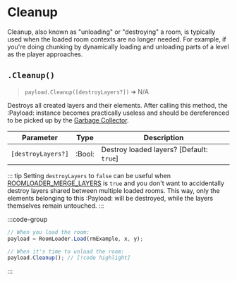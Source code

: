 # Cleanup

Cleanup, also known as "unloading" or "destroying" a room, is typically used when the loaded room contexts are no longer needed. For example, if you're doing chunking by dynamically loading and unloading parts of a level as the player approaches.

## `.Cleanup()`

> `payload.Cleanup([destroyLayers?])` ➜ N/A

Destroys all created layers and their elements. After calling this method, the :Payload: instance becomes practically useless and should be dereferenced to be picked up by the [Garbage Collector](https://manual.gamemaker.io/monthly/en/GameMaker_Language/GML_Reference/Garbage_Collection/Garbage_Collection.htm).

|Parameter|Type|Description|
|---|---|---|
|`[destroyLayers?]`|:Bool:|Destroy loaded layers? [Default: `true`]|

::: tip
Setting `destroyLayers` to `false` can be useful when [ROOMLOADER_MERGE_LAYERS](/pages/api/config/#roomloader-merge-layers) is `true` and you don't want to accidentally destroy layers shared between multiple loaded rooms. This way, only the elements belonging to this :Payload: will be destroyed, while the layers themselves remain untouched.
:::

:::code-group
```js [Example]
// When you load the room:
payload = RoomLoader.Load(rmExample, x, y);

// When it's time to unload the room:
payload.Cleanup(); // [!code highlight]
```
:::
